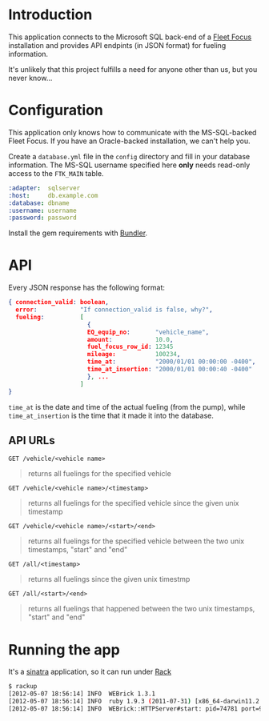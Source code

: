 Introduction
============
This application connects to the Microsoft SQL back-end of a [Fleet Focus][1]
installation and provides API endpints (in JSON format) for fueling
information.

It's unlikely that this project fulfills a need for anyone other than us, but
you never know...

Configuration
=============
This application only knows how to communicate with the MS-SQL-backed Fleet
Focus.  If you have an Oracle-backed installation, we can't help you.

Create a `database.yml` file in the `config` directory and fill in your
database information.  The MS-SQL username specified here **only** needs
read-only access to the `FTK_MAIN` table.

```yaml
:adapter:  sqlserver
:host:     db.example.com
:database: dbname
:username: username
:password: password
```

Install the gem requirements with [Bundler][2].

API
===
Every JSON response has the following format:

```json
{ connection_valid: boolean,
  error:            "If connection_valid is false, why?",
  fueling:          [
                      {
                      EQ_equip_no:       "vehicle_name",
                      amount:            10.0,
                      fuel_focus_row_id: 12345
                      mileage:           100234,
                      time_at:           "2000/01/01 00:00:00 -0400",
                      time_at_insertion: "2000/01/01 00:00:40 -0400"
                      }, ...
                    ]
}
```

`time_at` is the date and time of the actual fueling (from the pump), while
`time_at_insertion` is the time that it made it into the database.

API URLs
--------
`GET /vehicle/<vehicle name>`
> returns all fuelings for the specified vehicle

`GET /vehicle/<vehicle name>/<timestamp>`
> returns all fuelings for the specified vehicle since the given unix
> timestamp

`GET /vehicle/<vehicle name>/<start>/<end>`
> returns all fuelings for the specified vehicle between the two unix
> timestamps, "start" and "end"

`GET /all/<timestamp>`
> returns all fuelings since the given unix timestmp

`GET /all/<start>/<end>`
> returns all fuelings that happened between the two unix timestamps, "start"
> and "end"

Running the app
===============
It's a [sinatra][3] application, so it can run under [Rack][4]

```bash
$ rackup
[2012-05-07 18:56:14] INFO  WEBrick 1.3.1
[2012-05-07 18:56:14] INFO  ruby 1.9.3 (2011-07-31) [x86_64-darwin11.2.0]
[2012-05-07 18:56:14] INFO  WEBrick::HTTPServer#start: pid=74781 port=9292
```

[1]: http://www.assetworks.com/products/fleetfocus-fleet-management-software
[2]: http://gembundler.com/
[3]: http://www.sinatrarb.com/
[4]: http://rack.rubyforge.org/
